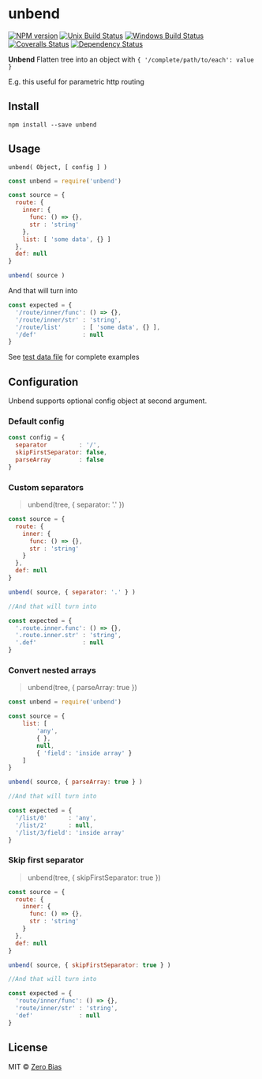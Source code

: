 # unbend

[![NPM version][npm-image]][npm-url]
[![Unix Build Status][travis-image]][travis-url]
[![Windows Build Status][appveyor-image]][appveyor-url]
[![Coveralls Status][coveralls-image]][coveralls-url]
[![Dependency Status][depstat-image]][depstat-url]

**Unbend** Flatten tree into an object with `{ '/complete/path/to/each': value }`

E.g. this useful for parametric http routing

## Install

    npm install --save unbend

## Usage

    unbend( Object, [ config ] )

```js
const unbend = require('unbend')

const source = {
  route: {
    inner: {
      func: () => {},
      str : 'string'
    },
    list: [ 'some data', {} ]
  },
  def: null
}

unbend( source )
```

And that will turn into

```js
const expected = {
  '/route/inner/func': () => {},
  '/route/inner/str' : 'string',
  '/route/list'      : [ 'some data', {} ],
  '/def'             : null
}
```

See [test data file](https://github.com/zerobias/unbend/blob/master/test/test-data.js) for complete examples

## Configuration

Unbend supports optional config object at second argument.

### Default config
```js
const config = {
  separator         : '/',
  skipFirstSeparator: false,
  parseArray        : false
}
```

### Custom separators

> unbend(tree, { separator: '.' })

```js
const source = {
  route: {
    inner: {
      func: () => {},
      str : 'string'
    }
  },
  def: null
}

unbend( source, { separator: '.' } )

//And that will turn into

const expected = {
  '.route.inner.func': () => {},
  '.route.inner.str' : 'string',
  '.def'             : null
}
```

### Convert nested arrays

> unbend(tree, { parseArray: true })

```js
const unbend = require('unbend')

const source = {
    list: [
        'any',
        { },
        null,
        { 'field': 'inside array' }
    ]
}

unbend( source, { parseArray: true } )

//And that will turn into

const expected = {
  '/list/0'      : 'any',
  '/list/2'      : null,
  '/list/3/field': 'inside array'
}
```

### Skip first separator

> unbend(tree, { skipFirstSeparator: true })

```js
const source = {
  route: {
    inner: {
      func: () => {},
      str : 'string'
    }
  },
  def: null
}

unbend( source, { skipFirstSeparator: true } )

//And that will turn into

const expected = {
  'route/inner/func': () => {},
  'route/inner/str' : 'string',
  'def'             : null
}
```

## License

MIT © [Zero Bias](https://github.com/zerobias)

[npm-url]: https://npmjs.org/package/unbend
[npm-image]: https://img.shields.io/npm/v/unbend.svg?style=flat-square

[travis-url]: https://travis-ci.org/zerobias/unbend
[travis-image]: https://img.shields.io/travis/zerobias/unbend.svg?style=flat-square&label=unix

[appveyor-url]: https://ci.appveyor.com/project/zerobias/unbend
[appveyor-image]: https://img.shields.io/appveyor/ci/zerobias/unbend.svg?style=flat-square&label=windows

[coveralls-url]: https://coveralls.io/r/zerobias/unbend
[coveralls-image]: https://img.shields.io/coveralls/zerobias/unbend.svg?style=flat-square

[depstat-url]: https://david-dm.org/zerobias/unbend
[depstat-image]: https://david-dm.org/zerobias/unbend.svg?style=flat-square